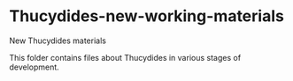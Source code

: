 # Thucydides-new-working-materials
New Thucydides materials

This folder contains files about Thucydides in various stages of development.
